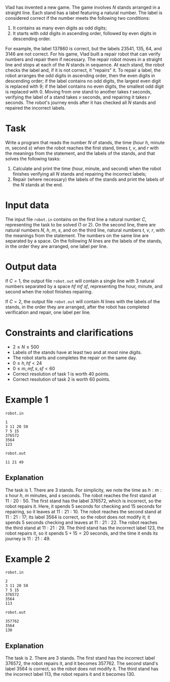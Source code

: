 Vlad has invented a new game. The game involves $N$ stands arranged in a straight line. Each stand has a label featuring a natural number. The label is considered correct if the number meets the following two conditions:

1. It contains as many even digits as odd digits;
2. It starts with odd digits in ascending order, followed by even digits in descending order.

For example, the label $137860$ is correct, but the labels $23541$, $135$, $64$, and $3146$ are not correct.
For his game, Vlad built a repair robot that can verify numbers and repair them if necessary. The repair robot moves in a straight line and stops at each of the $N$ stands in sequence. At each stand, the robot checks the label and, if it is not correct, it "repairs" it. To repair a label, the robot arranges the odd digits in ascending order, then the even digits in descending order; if the label contains no odd digits, the largest even digit is replaced with $9$; if the label contains no even digits, the smallest odd digit is replaced with $0$. Moving from one stand to another takes $t$ seconds, verifying the label of a stand takes $v$ seconds, and repairing it takes $r$ seconds. The robot's journey ends after it has checked all $N$ stands and repaired the incorrect labels.

# Task

Write a program that reads the number $N$ of stands, the time (hour $h$, minute $m$, second $s$) when the robot reaches the first stand, times $t$, $v$, and $r$ with the meanings from the statement, and the labels of the stands, and that solves the following tasks:
1. Calculate and print the time (hour, minute, and second) when the robot finishes verifying all $N$ stands and repairing the incorrect labels;
2. Repair (where necessary) the labels of the stands and print the labels of the $N$ stands at the end.

# Input data

The input file `robot.in` contains on the first line a natural number $C$, representing the task to be solved ($1$ or $2$). On the second line, there are natural numbers $N$, $h$, $m$, $s$, and on the third line, natural numbers $t$, $v$, $r$, with the meanings from the statement. The numbers on the same line are separated by a space. On the following $N$ lines are the labels of the stands, in the order they are arranged, one label per line.

# Output data

If $C = 1$, the output file `robot.out` will contain a single line with $3$ natural numbers separated by a space $hf \ mf \ sf$, representing the hour, minute, and second when the robot finishes repairing.

If $C = 2$, the output file `robot.out` will contain $N$ lines with the labels of the stands, in the order they are arranged, after the robot has completed verification and repair, one label per line.

# Constraints and clarifications

* $2 \leq N \leq 500$
* Labels of the stands have at least two and at most nine digits.
* The robot starts and completes the repair on the same day.
* $0 \leq h, hf < 24$
* $0 \leq m, mf, s, sf < 60$
* Correct resolution of task $1$ is worth $40$ points.
* Correct resolution of task $2$ is worth $60$ points.

# Example 1

`robot.in`
```
1
3 11 20 50
7 5 15
376572
3564
123
```

`robot.out`
```
11 21 49 
```

## Explanation

The task is $1$. There are $3$ stands. For simplicity, we note the time as $h:m:s$ hour $h$, $m$ minutes, and $s$ seconds. The robot reaches the first stand at $11:20:50$. The first stand has the label $376572$, which is incorrect, so the robot repairs it. Here, it spends $5$ seconds for checking and $15$ seconds for repairing, so it leaves at $11:21:10$. The robot reaches the second stand at $11:21:17$; its label $3564$ is correct, so the robot does not modify it; it spends $5$ seconds checking and leaves at $11:21:22$. The robot reaches the third stand at $11:21:29$. The third stand has the incorrect label $123$, the robot repairs it, so it spends $5 + 15 = 20$ seconds, and the time it ends its journey is $11:21:49$.

# Example 2

`robot.in`
```
2
3 11 20 50
7 5 15
376572
3564
113
```

`robot.out`
```
357762
3564
130
```

## Explanation

The task is $2$. There are $3$ stands.
The first stand has the incorrect label $376572$, the robot repairs it, and it becomes $357762$.
The second stand's label $3564$ is correct, so the robot does not modify it.
The third stand has the incorrect label $113$, the robot repairs it and it becomes $130$.